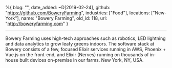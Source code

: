 %{
  blog: "",
  date_added: ~D[2019-02-24],
  github: "https://github.com/BoweryFarming",
  industries: ["Food"],
  locations: ["New-York"],
  name: "Bowery Farming",
  old_id: 118,
  url: "http://boweryfarming.com"
}

---

Bowery Farming uses high-tech approaches such as robotics, LED lightning and data analytics to grow leafy greens indoors. The software stack at Bowery consists of a few, focused Elixir services running in AWS, Phoenix + Vue.js on the front-end, and Elixir (Nerves) running on thousands of in-house built devices on-premise in our farms. New York, NY, USA.
